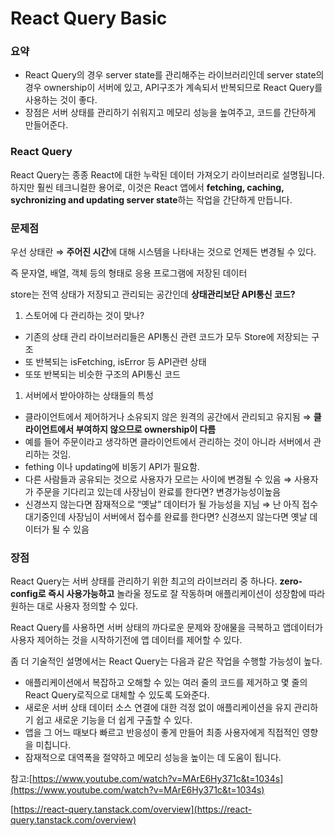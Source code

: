   # React Query Basic

### 요약

- React Query의 경우 server state를 관리해주는 라이브러리인데 server state의 경우 ownership이 서버에 있고, API구조가 계속되서 반복되므로 React Query를 사용하는 것이 좋다.
- 장점은 서버 상태를 관리하기 쉬워지고 메모리 성능을 높여주고, 코드를 간단하게 만들어준다.

### React Query

React Query는 종종 React에 대한 누락된 데이터 가져오기 라이브러리로 설명됩니다. 하지만 훨씬 테크니컬한 용어로, 이것은 React 앱에서 **fetching, caching, sychronizing and updating server state**하는 작업을 간단하게 만듭니다.

### 문제점

우선 상태란 ⇒ **주어진 시간**에 대해 시스템을 나타내는 것으로 언제든 변경될 수 있다.

즉 문자열, 배열, 객체 등의 형태로 응용 프로그램에 저장된 데이터

store는 전역 상태가 저장되고 관리되는 공간인데 **상태관리보단 API통신 코드?**

1. 스토어에 다 관리하는 것이 맞나?
- 기존의 상태 관리 라이브러리들은 API통신 관련 코드가 모두 Store에 저장되는 구조
- 또 반복되는 isFetching, isError 등 API관련 상태
- 또또 반복되는 비슷한 구조의 API통신 코드
1. 서버에서 받아야하는 상태들의 특성
- 클라이언트에서 제어하거나 소유되지 않은 원격의 공간에서 관리되고 유지됨 ⇒ **클라이언트에서 부여하지 않으므로 ownership이 다름**
- 예를 들어 주문이라고 생각하면 클라이언트에서 관리하는 것이 아니라 서버에서 관리하는 것임.
- fething 이나 updating에 비동기 API가 필요함.
- 다른 사람들과 공유되는 것으로 사용자가 모르는 사이에 변경될 수 있음 ⇒ 사용자가 주문을 기다리고 있는데 사장님이 완료를 한다면? 변경가능성이높음
- 신경쓰지 않는다면 잠재적으로 “옛날” 데이터가 될 가능성을 지님 ⇒ 난 아직 접수대기중인데 사장님이 서버에서 접수를 완료를 한다면? 신경쓰지 않는다면 옛날 데이터가 될 수 있음

### 장점

React Query는 서버 상태를 관리하기 위한 최고의 라이브러리 중 하나다. **zero-config로 즉시 사용가능하고** 놀라울 정도로 잘 작동하며 애플리케이션이 성장함에 따라 원하는 대로 사용자 정의할 수 있다.

React Query를 사용하면 서버 상태의 까다로운 문제와 장애물을 극복하고 앱데이터가 사용자 제어하는 것을 시작하기전에 앱 데이터를 제어할 수 있다.

좀 더 기술적인 설명에서는 React Query는 다음과 같은 작업을 수행할 가능성이 높다.

- 애플리케이션에서 복잡하고 오해할 수 있는 여러 줄의 코드를 제거하고 몇 줄의 React Query로직으로 대체할 수 있도록 도와준다.
- 새로운 서버 상태 데이터 소스 연결에 대한 걱정 없이 애플리케이션을 유지 관리하기 쉽고 새로운 기능을 더 쉽게 구출할 수 있다.
- 앱을 그 어느 때보다 빠르고 반응성이 좋게 만들어 최종 사용자에게 직접적인 영향을 미칩니다.
- 잠재적으로 대역폭을 절약하고 메모리 성능을 높이는 데 도움이 됩니다.

참고:[https://www.youtube.com/watch?v=MArE6Hy371c&t=1034s](https://www.youtube.com/watch?v=MArE6Hy371c&t=1034s)

[https://react-query.tanstack.com/overview](https://react-query.tanstack.com/overview)
